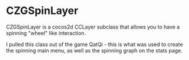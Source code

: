 CZGSpinLayer
============

CZGSpinLayer is a cocos2d CCLayer subclass that allows you to have a spinning "wheel" like interaction.  

I pulled this class out of the game QatQi - this is what was used to create the spinning main menu, as well as the spinning graph on the stats page.